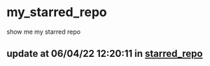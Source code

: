 # my_starred_repo
show me my starred repo

update at 06/04/22 12:20:11 in [starred_repo](./index.html)
---


